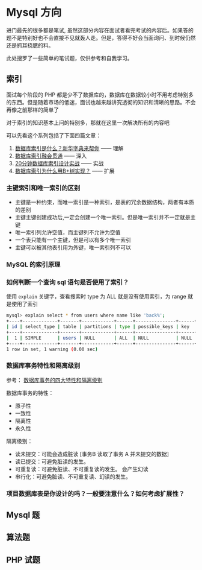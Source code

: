 # Mysql 方向

进门最先的很多都是笔试, 虽然这部分内容在面试者看完考试的内容后。如果答的题不是特别好也不会直接不见就轰人走。但是，答得不好会当面询问、到时候仍然还是抓耳挠腮的料。

此处搜罗了一些简单的笔试题，仅供参考和自我学习。

## 索引

面试每个阶段的 PHP 都是少不了数据库的，数据库在数据较小时不用考虑特别多的东西。但是随着市场的低迷，面试也越来越讲究透彻的知识和清晰的思路。不会再像之前那样的简单了

对于索引的知识基本上问的特别多，那就在这里一次解决所有的内容吧

可以先看这个系列包括了下面四篇文章：

1. [数据库索引是什么？新华字典来帮你](https://juejin.im/post/5c67be206fb9a049b13ebdbe#) —— 理解
2. [数据库索引融会贯通](https://juejin.im/post/5c67becf6fb9a049a42f9420) —— 深入
3. [20分钟数据库索引设计实战](https://juejin.im/post/5c67bf296fb9a049a81fdbde) —— 实战
4. [数据库索引为什么用B+树实现？](https://juejin.im/post/5c67bf756fb9a049e4133cd9) —— 扩展

### 主键索引和唯一索引的区别

- 主键是一种约束，而唯一索引是一种索引，是表的冗余数据结构，两者有本质的差别
- 主键主键创建成功后,一定会创建一个唯一索引。但是唯一索引并不一定就是主键
- 唯一索引列允许空值，而主键列不允许为空值
- 一个表只能有一个主键，但是可以有多个唯一索引
- 主键可以被其他表引用为外键，唯一索引列不可以

### MySQL 的索引原理

### 如何判断一个查询 sql 语句是否使用了索引？

使用 `explain` 关键字，查看搜索时 type 为 ALL 就是没有使用索引，为 range 就是使用了索引

```bash
mysql> explain select * from users where name like 'back%';
+----+-------------+-------+------------+------+---------------+------+---------+------+------+----------+-------------+
| id | select_type | table | partitions | type | possible_keys | key  | key_len | ref  | rows | filtered | Extra       |
+----+-------------+-------+------------+------+---------------+------+---------+------+------+----------+-------------+
|  1 | SIMPLE      | users | NULL       | ALL  | NULL          | NULL | NULL    | NULL |    1 |   100.00 | Using where |
+----+-------------+-------+------------+------+---------------+------+---------+------+------+----------+-------------+
1 row in set, 1 warning (0.00 sec)
```

### 数据库事务特性和隔离级别

参考： [数据库事务的四大特性和隔离级别](https://www.jianshu.com/p/4963c5e038eb)

数据库事务的特性：

- 原子性
- 一致性
- 隔离性
- 永久性

隔离级别：

- 读未提交：可能会造成脏读 [事务B 读取了事务 A 并未提交的数据]
- 读已提交：可避免脏读的发生。
- 可重复读：可避免脏读、不可重复读的发生。 会产生幻读
- 串行化：可避免脏读、不可重复读、幻读的发生。



### 项目数据库表是你设计的吗？一般要注意什么？如何考虑扩展性？

## Mysql 题

## 算法题

## PHP 试题
